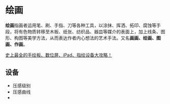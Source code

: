 # 绘画

**绘画**指画者运用笔、刷、手指、刀等各种工具，以涂抹、挥洒、拓印、腐蚀等手段，将有色物质转移至木板、纸张、纺织品、器皿等媒介的表面上，加上线条、图形、构图等美学方法，从而表达作者内心想法的艺术手法。又名**画画、绘画、图画、作画**。


[史上最全的手绘板、数位屏、iPad、指绘设备大攻略！](https://www.bilibili.com/video/BV1Tb411c7eS/?spm_id_from=333.999.0.0&vd_source=5bf05843ff6ab5a61fa9a5d950358621)

## 设备

- 压感级别
- 压感曲线
- 

